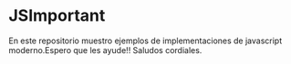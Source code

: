 # JSImportant
En este repositorio muestro ejemplos de implementaciones de javascript moderno.Espero que les ayude!! Saludos cordiales.
